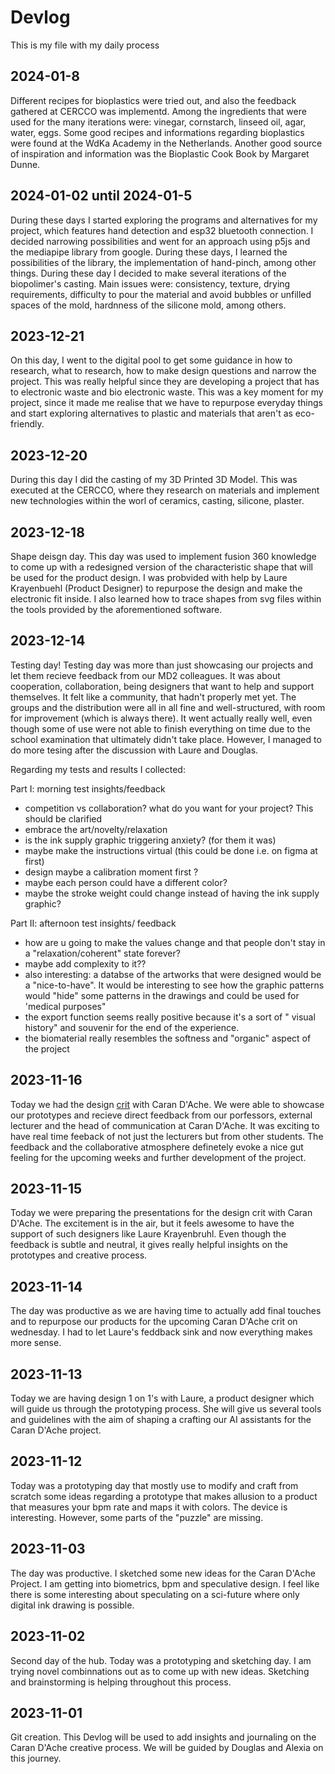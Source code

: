 # Devlog

This is my file with my daily process




## 2024-01-8

Different recipes for bioplastics were tried out, and also the feedback gathered at CERCCO was implementd. Among the ingredients that were used for the many iterations were: vinegar, cornstarch, linseed oil, agar, water, eggs. Some good recipes and informations regarding bioplastics were found at the WdKa Academy in the Netherlands. Another good source of inspiration and information was the Bioplastic Cook Book by Margaret Dunne.  

## 2024-01-02 until 2024-01-5

During these days I started exploring the programs and alternatives for my project, which features hand detection and esp32 bluetooth connection. I decided narrowing possibilities and went for an approach using p5js and the mediapipe library from google. During these days, I learned the possibilities of the library, the implementation of hand-pinch, among other things. During these day I decided to make several iterations of the biopolimer's casting. Main issues were: consistency, texture, drying requirements, difficulty to pour the material and avoid bubbles or unfilled spaces of the mold, hardnness of the silicone mold, among others.

## 2023-12-21

On this day, I went to the digital pool to get some guidance in how to research, what to research, how to make design questions and narrow the project. This was really helpful since they are developing a project that has to electronic waste and bio electronic waste. This was a key moment for my project, since it made me realise that we have to repurpose everyday things and start exploring alternatives to plastic and materials that aren't as eco-friendly.



## 2023-12-20

During this day I did the casting of my 3D Printed 3D Model. This was executed at the CERCCO, where they research on materials and implement new technologies within the worl of ceramics, casting, silicone, plaster. 



## 2023-12-18

Shape deisgn day. This day was used to implement fusion 360 knowledge to come up with a redesigned version of the characteristic shape that will be used for the product design. I was probvided with help by Laure Krayenbuehl (Product Designer) to repurpose the design and make the electronic fit inside. I also learned how to trace shapes from svg files within the tools provided by the aforementioned software.



## 2023-12-14

Testing day! Testing day was more than just showcasing our projects and let them recieve feedback from our MD2 colleagues. It was about cooperation, collaboration, being designers that want to help and support themselves. It felt like a community, that hadn't properly met yet. The groups and the distribution were all in all fine and well-structured, with room for improvement (which is always there). It went actually really well, even though some of use were not able to finish everything on time due to the school examination that ultimately didn't take place. However, I managed to do more tesing after the discussion with Laure and Douglas. 

Regarding my tests and results I collected:

Part I: morning test insights/feedback

- competition vs collaboration? what do you want for your project? This should be clarified
- embrace the art/novelty/relaxation
- is the ink supply graphic triggering anxiety? (for them it was)
- maybe make the instructions virtual (this could be done i.e. on figma at first)
- design maybe a calibration moment first ?
- maybe each person could have a different color?
- maybe the stroke weight could change instead of having the ink supply graphic?

Part II: afternoon test insights/ feedback

- how are u going to make the values change and that people don't stay in a "relaxation/coherent" state forever?
- maybe add complexity to it??
- also interesting: a databse of the artworks that were designed would be a "nice-to-have". It would be interesting to see how the graphic patterns would "hide" some patterns in the drawings and could be used for 'medical purposes"
- the export function seems really positive because it's a sort of " visual history" and souvenir for the end of the experience.
- the biomaterial really resembles the softness and "organic" aspect of the project




## 2023-11-16

Today we had the design [crit](/presentations/HEAD-MD1_Caran-d-Ache_Andres-AcostaBlaschitz_iHeart.pdf) with Caran D'Ache. We were able to showcase our prototypes and recieve direct feedback from our porfessors, external lecturer and the head of communication at Caran D'Ache. It was exciting to have real time feeback of not just the lecturers but from other students. The feedback and the collaborative atmosphere definetely evoke a nice gut feeling for the upcoming weeks and further development of the project.

## 2023-11-15

Today we were preparing the presentations for the design crit with Caran D'Ache. The excitement is in the air, but it feels awesome to have the support of such designers like Laure Krayenbruhl. Even though the feedback is subtle and neutral, it gives really helpful insights on the prototypes and creative process.


## 2023-11-14

The day was productive as we are having time to actually add final touches and to repurpose our products for the upcoming Caran D'Ache crit on wednesday. I had to let Laure's feddback sink and now everything makes more sense.


## 2023-11-13

Today we are having design 1 on 1's with Laure, a product designer which will guide us through the prototyping process. She will give us several tools and guidelines with the aim of shaping a crafting our AI assistants for the Caran D'Ache project. 


## 2023-11-12

Today was a prototyping day that mostly use to modify and craft from scratch some ideas regarding a prototype that makes allusion to a product that measures your bpm rate and maps it with colors. The device is interesting. However, some parts of the "puzzle" are missing. 


## 2023-11-03

The day was productive. I sketched some new ideas for the Caran D'Ache Project. I am getting into biometrics, bpm and speculative design. I feel like there is some interesting about speculating on a sci-future where only digital ink drawing is possible.


## 2023-11-02

Second day of the hub. Today was a prototyping and sketching day. I am trying novel combinnations out as to come up with new ideas. Sketching and brainstorming is helping throughout this process.

## 2023-11-01

Git creation. This Devlog will be used to add insights and journaling on the Caran D'Ache creative process. We will be guided by Douglas and Alexia on this journey.
